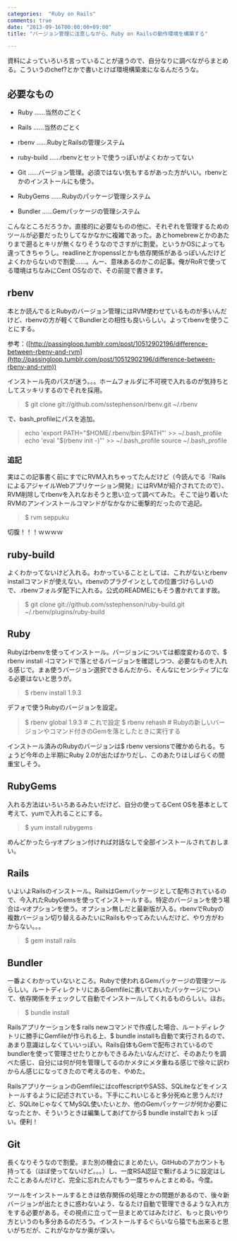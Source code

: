 ```yaml
---
categories:  "Ruby on Rails"
comments: true
date: "2013-09-16T00:00:00+09:00"
title: "バージョン管理に注意しながら、Ruby on Railsの動作環境を構築する"

---
```


資料によっていろいろ言っていることが違うので、自分なりに調べながらまとめる。こういうのchef?とかで書いとけば環境構築楽になるんだろうな。

## 必要なもの


* Ruby ……当然のごとく
* Rails ……当然のごとく


* rbenv ……RubyとRailsの管理システム
* ruby-build ……rbenvとセットで使うっぽいがよくわかってない


* Git ……バージョン管理。必須ではない気もするがあった方がいい。rbenvとかのインストールにも使う。
* RubyGems ……Rubyのパッケージ管理システム


* Bundler ……Gemパッケージの管理システム





こんなところだろうか。直接的に必要なものの他に、それぞれを管理するためのツールが必要だったりしてなかなかに複雑であった。あとhomebrewとかのあたりまで遡るとキリが無くなりそうなのでさすがに割愛。というかOSによっても違ってきちゃうし。readlineとかopensslとかも依存関係があるっぽいんだけどよくわからないので割愛……。んー、意味あるのかこの記事。俺がRoRで使ってる環境はちなみにCent OSなので、その前提で書きます。

## rbenv

本とか読んでるとRubyのバージョン管理にはRVM使わせているものが多いんだけど、rbenvの方が軽くてBundlerとの相性も良いらしい。よってrbenvを使うことにする。

参考：([http://passingloop.tumblr.com/post/10512902196/difference-between-rbenv-and-rvm](http://passingloop.tumblr.com/post/10512902196/difference-between-rbenv-and-rvm))

インストール先のパスが迷う。。。ホームフォルダに不可視で入れるのが気持ちとしてスッキリするのでそれを採用。

<blockquote>$ git clone git://github.com/sstephenson/rbenv.git ~/.rbenv</blockquote>

で、bash_profileにパスを追加。

<blockquote>echo 'export PATH="$HOME/.rbenv/bin:$PATH"' >> ~/.bash_profile
echo 'eval "$(rbenv init -)"' >> ~/.bash_profile
source ~/.bash_profile</blockquote>

### 追記

実はこの記事書く前にすでにRVM入れちゃってたんだけど（今読んでる『RailsによるアジャイルWebアプリケーション開発』にはRVMが紹介されてたので）、RVM削除してrbenvを入れなおそうと思い立って調べてみた。そこで辿り着いたRVMのアンインストールコマンドがなかなかに衝撃的だったので追記。

<blockquote>$ rvm seppuku</blockquote>

切腹！！！ｗｗｗｗ

## ruby-build

よくわかってないけど入れる。わかっていることとしては、これがないとrbenv installコマンドが使えない。rbenvのプラグインとしての位置づけらしいので、.rbenvフォルダ配下に入れる。公式のREADMEにもそう書かれてます故。

<blockquote>$ git clone git://github.com/sstephenson/ruby-build.git ~/.rbenv/plugins/ruby-build</blockquote>

## Ruby

Rubyはrbenvを使ってインストール。バージョンについては都度変わるので、$ rbenv install -lコマンドで落とせるバージョンを確認しつつ、必要なものを入れる感じで。まぁ使うバージョン選択できるんだから、そんなにセンシティブになる必要はないと思うが。

<blockquote>$ rbenv install 1.9.3</blockquote>

デフォで使うRubyのバージョンを設定。

<blockquote>$ rbenv global 1.9.3 # これで設定
$ rbenv rehash # Rubyの新しいバージョンやコマンド付きのGemを落としたときに実行する</blockquote>

インストール済みのRubyのバージョンは$ rbenv versionsで確かめられる。ちょうど今年の上半期にRuby 2.0が出たばかりだし、このあたりはしばらくの間重宝しそう。

## RubyGems

入れる方法はいろいろあるみたいだけど、自分の使ってるCent OSを基本として考えて、yumで入れることにする。

<blockquote>$ yum install rubygems</blockquote>

めんどかったら-yオプション付ければ対話なしで全部インストールされておしまい。

## Rails

いよいよRailsのインストール。RailsはGemパッケージとして配布されているので、今入れたRubyGemsを使ってインストールする。特定のバージョンを使う場合は-vオプションを使う。オプション無しだと最新版が入る。rbenvでRubyの複数バージョン切り替えるみたいにRailsもやってみたいんだけど、やり方がわからない。。。

<blockquote>$ gem install rails</blockquote>

## Bundler

一番よくわかっていないところ。Rubyで使われるGemパッケージの管理ツールらしい。ルートディレクトリにあるGemfileに書いておいたパッケージについて、依存関係をチェックして自動でインストールしてくれるものらしい。ほお。

<blockquote>$ bundle install</blockquote>

Railsアプリケーションを$ rails newコマンドで作成した場合、ルートディレクトリに勝手にGemfileが作られる上、$ bundle installも自動で実行されるので、あまり意識はしなくていいっぽい。Rails自体もGemで配布されているのでbundlerを使って管理させたりとかもできるみたいなんだけど、そのあたりを調べた感じ、自分には何が何を管理してるのかメタにメタ重ねる感じで徐々に訳わからん感じになってきたので考えるのを、やめた。

RailsアプリケーションのGemfileにはcoffescriptやSASS、SQLiteなどをインストールするように記述されている。下手にこれいじると多分死ぬと思うんだけど、SQLiteじゃなくてMySQL使いたいとか、他のGemパッケージが何か必要になったとか、そういうときは編集してあげてから$ bundle installでおｋっぽい。便利！

## Git

長くなりそうなので割愛。また別の機会にまとめたい。GitHubのアカウントも持ってる（ほぼ使ってないけど。。。）し、一度RSA認証で繋げるように設定はしたことあるんだけど、完全に忘れたんでもう一度ちゃんとまとめる。今度。

ツールをインストールするときは依存関係の処理とかの問題があるので、後々新バージョンが出たときに惑わないよう、なるたけ自動で管理できるような入れ方をする必要がある。その視点に立って一旦まとめてはみたけど、もっと良いやり方というのも多分あるのだろう。インストールするぐらいなら猿でも出来ると思いがちだが、これがなかなか奥が深い。


